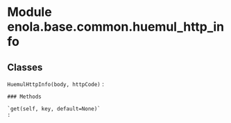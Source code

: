 Module enola.base.common.huemul_http_info
=========================================

Classes
-------

`HuemulHttpInfo(body, httpCode)`
:   

    ### Methods

    `get(self, key, default=None)`
    :